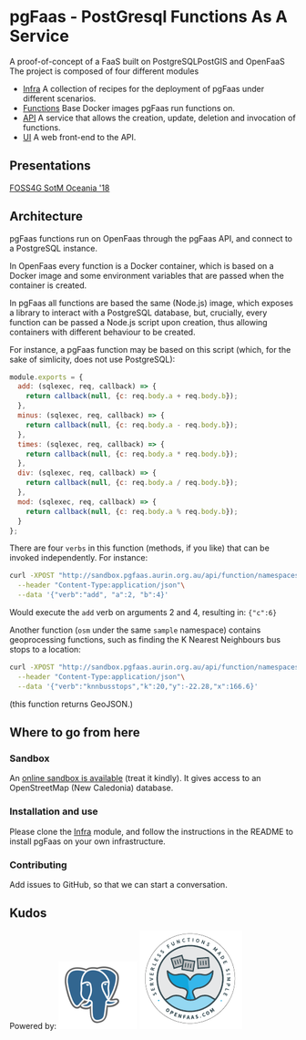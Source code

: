 # pgFaas - PostGresql Functions As A Service

A proof-of-concept of a FaaS built on PostgreSQLPostGIS and OpenFaaS
The project is composed of four different modules   

* [Infra](https://github.com/AURIN/pgFaas-infra) A collection of recipes for the deployment of pgFaas under different scenarios.
* [Functions](https://github.com/AURIN/pgFaas-functions) Base Docker images pgFaas run functions on. 
* [API](https://github.com/AURIN/pgFaas-api) A service that allows the creation, update, deletion and invocation of functions.
* [UI](https://github.com/AURIN/pgFaas-ui) A web front-end to the API. 


## Presentations

[FOSS4G SotM Oceania '18](https://docs.google.com/presentation/d/1D6HrRwEBD93NiIH4OxK7XgkwGulOHRIpYsuu6mNSG84/edit?usp=sharing)


## Architecture

pgFaas functions run on OpenFaas through the pgFaas API, and connect to a PostgreSQL instance.

In OpenFaas every function is a Docker container, which is based on a Docker image and some environment variables
that are passed when the container is created.

In pgFaas all functions are based the same (Node.js) image, which exposes a library to interact with a PostgreSQL
database, but, crucially, every function can be passed a Node.js script upon creation, thus allowing
containers with different behaviour to be created.

For instance, a pgFaas function may be based on this script (which, for the sake of simlicity, does
not use PostgreSQL):
```javascript
module.exports = {
  add: (sqlexec, req, callback) => {
    return callback(null, {c: req.body.a + req.body.b});
  },
  minus: (sqlexec, req, callback) => {
    return callback(null, {c: req.body.a - req.body.b});
  },
  times: (sqlexec, req, callback) => {
    return callback(null, {c: req.body.a * req.body.b});
  },
  div: (sqlexec, req, callback) => {
    return callback(null, {c: req.body.a / req.body.b});
  },
  mod: (sqlexec, req, callback) => {
    return callback(null, {c: req.body.a % req.body.b});
  }
};
```

There are four `verbs` in this function (methods, if you like) that can be invoked independently.
For instance:
```bash
curl -XPOST "http://sandbox.pgfaas.aurin.org.au/api/function/namespaces/sample/math"\
  --header "Content-Type:application/json"\
  --data '{"verb":"add", "a":2, "b":4}'
``` 

Would execute the `add` verb on arguments 2 and 4, resulting in:
`{"c":6}`


Another function (`osm` under the same `sample` namespace) contains geoprocessing functions, such as finding the K Nearest Neighbours bus stops to a location:
```bash
curl -XPOST "http://sandbox.pgfaas.aurin.org.au/api/function/namespaces/sample/osm"\
  --header "Content-Type:application/json"\
  --data '{"verb":"knnbusstops","k":20,"y":-22.28,"x":166.6}'
``` 
(this function returns GeoJSON.)


## Where to go from here

### Sandbox

An [online sandbox is available](http://sandbox.pgfaas.aurin.org.au/ui/) (treat it kindly). It gives access to an OpenStreetMap (New Caledonia) database.   


### Installation and use

Please clone the [Infra](https://github.com/AURIN/pgFaas-infra) module, and follow the instructions in the README to install pgFaas on your own infrastructure.


### Contributing

Add issues to GitHub, so that we can start a conversation.


## Kudos

Powered by:
[![PostgreSQL](https://raw.githubusercontent.com/AURIN/pgFaas/master/assets/postgresql.png)](https://www.postgresql.org)
[![OpenFaaS](https://raw.githubusercontent.com/AURIN/pgFaas/master/assets/openfaas.png)](https://www.openfaas.com)
